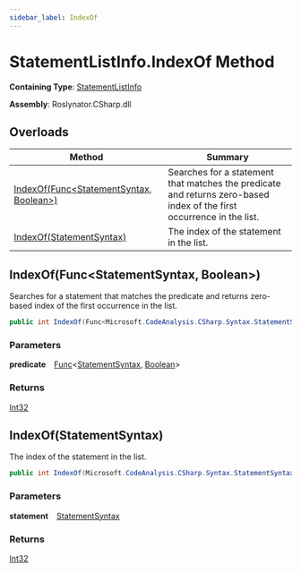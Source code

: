 ```yaml
---
sidebar_label: IndexOf
---
```


# StatementListInfo\.IndexOf Method

**Containing Type**: [StatementListInfo](../index.md)

**Assembly**: Roslynator\.CSharp\.dll

## Overloads

| Method | Summary |
| ------ | ------- |
| [IndexOf(Func&lt;StatementSyntax, Boolean&gt;)](#2005140688) | Searches for a statement that matches the predicate and returns zero\-based index of the first occurrence in the list\. |
| [IndexOf(StatementSyntax)](#2921438069) | The index of the statement in the list\. |

<a id="2005140688"></a>

## IndexOf\(Func&lt;StatementSyntax, Boolean&gt;\) 

  
Searches for a statement that matches the predicate and returns zero\-based index of the first occurrence in the list\.

```csharp
public int IndexOf(Func<Microsoft.CodeAnalysis.CSharp.Syntax.StatementSyntax, bool> predicate)
```

### Parameters

**predicate** &ensp; [Func](https://docs.microsoft.com/en-us/dotnet/api/system.func-2)&lt;[StatementSyntax](https://docs.microsoft.com/en-us/dotnet/api/microsoft.codeanalysis.csharp.syntax.statementsyntax), [Boolean](https://docs.microsoft.com/en-us/dotnet/api/system.boolean)&gt;

### Returns

[Int32](https://docs.microsoft.com/en-us/dotnet/api/system.int32)

<a id="2921438069"></a>

## IndexOf\(StatementSyntax\) 

  
The index of the statement in the list\.

```csharp
public int IndexOf(Microsoft.CodeAnalysis.CSharp.Syntax.StatementSyntax statement)
```

### Parameters

**statement** &ensp; [StatementSyntax](https://docs.microsoft.com/en-us/dotnet/api/microsoft.codeanalysis.csharp.syntax.statementsyntax)

### Returns

[Int32](https://docs.microsoft.com/en-us/dotnet/api/system.int32)

